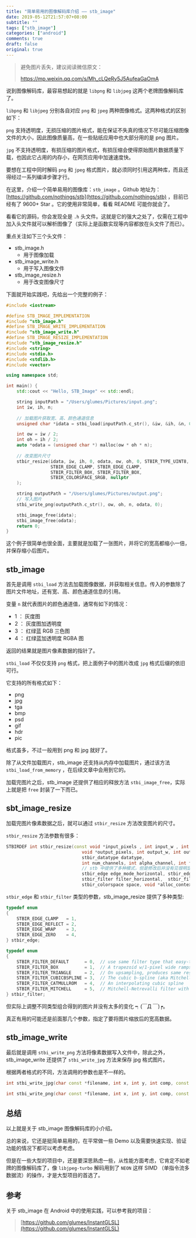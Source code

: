 ```yaml
---
title: "简单易用的图像解码库介绍 —— stb_image"
date: 2019-05-12T21:57:07+08:00
subtitle: ""
tags: ["stb_image"]
categories: ["android"]
comments: true
draft: false
original: true
---
```


> 避免图片丢失，建议阅读微信原文：
> 
> https://mp.weixin.qq.com/s/Mh_cLQeRy5J5AufeaGaOmA

说到图像解码库，最容易想起的就是 `libpng` 和 `libjpeg` 这两个老牌图像解码库了。

`libpng` 和 `libjpeg` 分别各自对应 `png` 和 `jpeg` 两种图像格式。这两种格式的区别如下：

`png` 支持透明度，无损压缩的图片格式，能在保证不失真的情况下尽可能压缩图像文件的大小，因此图像质量高，在一些贴纸应用中也大部分用的是 png 图片。

`jpg` 不支持透明度，有损压缩的图片格式，有损压缩会使得原始图片数据质量下载，也因此它占用的内存小，在网页应用中加速速度快。

要想在工程中同时解码 `png` 和 `jpeg` 格式图片，就必须同时引用这两种库，而且还得经过一系列编译步骤才行。

在这里，介绍一个简单易用的图像库：`stb_image` 。Github 地址为：[https://github.com/nothings/stb](https://github.com/nothings/stb) ，目前已经有了 9600+ Star 。它的使用非常简单，看看 README 可能你就会了。

<!--more-->

看看它的源码，你会发现全是 `.h` 头文件。这就是它的强大之处了，仅需在工程中加入头文件就可以解析图像了（实际上是函数实现等内容都放在头文件了而已）。

重点关注如下三个头文件：

*   stb_image.h
    *   用于图像加载
*   stb_image_write.h
    *   用于写入图像文件
*   stb_image_resize.h
    *   用于改变图像尺寸


下面就开始实践吧，先给出一个完整的例子：

```cpp
#include <iostream>

#define STB_IMAGE_IMPLEMENTATION
#include "stb_image.h"
#define STB_IMAGE_WRITE_IMPLEMENTATION
#include "stb_image_write.h"
#define STB_IMAGE_RESIZE_IMPLEMENTATION
#include "stb_image_resize.h"
#include <string>
#include <stdio.h>
#include <stdlib.h>
#include <vector>

using namespace std;

int main() {
    std::cout << "Hello, STB_Image" << std::endl;

    string inputPath = "/Users/glumes/Pictures/input.png";
    int iw, ih, n;
    
    // 加载图片获取宽、高、颜色通道信息
    unsigned char *idata = stbi_load(inputPath.c_str(), &iw, &ih, &n, 0);

    int ow = iw / 2;
    int oh = ih / 2;
    auto *odata = (unsigned char *) malloc(ow * oh * n);
    
    // 改变图片尺寸
    stbir_resize(idata, iw, ih, 0, odata, ow, oh, 0, STBIR_TYPE_UINT8, n, STBIR_ALPHA_CHANNEL_NONE, 0,
                 STBIR_EDGE_CLAMP, STBIR_EDGE_CLAMP,
                 STBIR_FILTER_BOX, STBIR_FILTER_BOX,
                 STBIR_COLORSPACE_SRGB, nullptr
    );

    string outputPath = "/Users/glumes/Pictures/output.png";
    // 写入图片
    stbi_write_png(outputPath.c_str(), ow, oh, n, odata, 0);

    stbi_image_free(idata);
    stbi_image_free(odata);
    return 0;
}
```

这个例子很简单也很全面，主要就是加载了一张图片，并将它的宽高都缩小一倍，并保存缩小后图片。

## stb_image 

首先是调用 `stbi_load` 方法去加载图像数据，并获取相关信息。传入的参数除了图片文件地址，还有宽、高、颜色通道信息的引用。

变量 `n` 就代表图片的颜色通道值，通常有如下的情况：

*   1 ： 灰度图
*   2 ： 灰度图加透明度  
*   3 ： 红绿蓝 RGB 三色图
*   4 ： 红绿蓝加透明度 RGBA 图

返回的结果就是图片像素数据的指针了。

`stbi_load` 不仅仅支持 `png` 格式，把上面例子中的图片改成 `jpg` 格式后缀的依旧可行。

它支持的所有格式如下：

*   png
*   jpg
*   tga
*   bmp
*   psd
*   gif
*   hdr
*   pic

格式虽多，不过一般用到 png 和 jpg 就好了。

除了从文件加载图片，stb_image 还支持从内存中加载图片，通过该方法 `stbi_load_from_memory` ，在后续文章中会用到它的。

加载完图片之后，stb_image 还提供了相应的释放方法 `stbi_image_free`，实际上就是把 `free` 封装了一下而已。


## sbt_image_resize

加载完图片像素数据之后，就可以通过 `stbir_resize` 方法改变图片的尺寸。

`stbir_resize` 方法参数有很多：

```cpp
STBIRDEF int stbir_resize(const void *input_pixels , int input_w , int input_h , int input_stride_in_bytes,
                             void *output_pixels, int output_w, int output_h, int output_stride_in_bytes,
                             stbir_datatype datatype,
                             int num_channels, int alpha_channel, int flags,
                             // stb 中提供了多种模式，但是修改后并没有见很明显的效果
                             stbir_edge edge_mode_horizontal, stbir_edge edge_mode_vertical, 
                             stbir_filter filter_horizontal,  stbir_filter filter_vertical,
                             stbir_colorspace space, void *alloc_context)
```

`stbir_edge` 和 `stbir_filter` 类型的参数，stb_image_resize 提供了多种类型:

```cpp
typedef enum
{
    STBIR_EDGE_CLAMP   = 1,
    STBIR_EDGE_REFLECT = 2,
    STBIR_EDGE_WRAP    = 3,
    STBIR_EDGE_ZERO    = 4,
} stbir_edge;

typedef enum
{
    STBIR_FILTER_DEFAULT      = 0,  // use same filter type that easy-to-use API chooses
    STBIR_FILTER_BOX          = 1,  // A trapezoid w/1-pixel wide ramps, same result as box for integer scale ratios
    STBIR_FILTER_TRIANGLE     = 2,  // On upsampling, produces same results as bilinear texture filtering
    STBIR_FILTER_CUBICBSPLINE = 3,  // The cubic b-spline (aka Mitchell-Netrevalli with B=1,C=0), gaussian-esque
    STBIR_FILTER_CATMULLROM   = 4,  // An interpolating cubic spline
    STBIR_FILTER_MITCHELL     = 5,  // Mitchell-Netrevalli filter with B=1/3, C=1/3
} stbir_filter;
```

但实际上调整不同类型组合得到的图片并没有太多的变化 ┑(￣Д ￣)┍。

真正有用的可能还是前面那几个参数，指定了要将图片缩放后的宽高数据。

## stb_image_write

最后就是调用 `stbi_write_png` 方法将像素数据写入文件中，除此之外，stb_image_write 还提供了 `stbi_write_jpg` 方法来保存 jpg 格式图片。

根据两者格式的不同，方法调用的参数也是不一样的。

```cpp
int stbi_write_jpg(char const *filename, int x, int y, int comp, const void *data, int quality)

int stbi_write_png(char const *filename, int x, int y, int comp, const void *data, int stride_bytes)
```


## 总结

以上就是关于 stb_image 图像解码库的小介绍。

总的来说，它还是挺简单易用的，在平常做一些 Demo 以及需要快速实现、验证功能的情况下都可以考虑考虑。

但是在一些大型的项目中，还是要深思熟虑一些，从性能方面考虑，它肯定不如老牌的图像解码库了，像 `libjpeg-turbo` 解码用到了 `NEON` 这样 SIMD （单指令流多数据流）的操作，才是大型项目的首选了。

## 参考

关于 stb_image 在 Android 中的使用实践，可以参考我的项目：

> [https://github.com/glumes/InstantGLSL](https://github.com/glumes/InstantGLSL)




